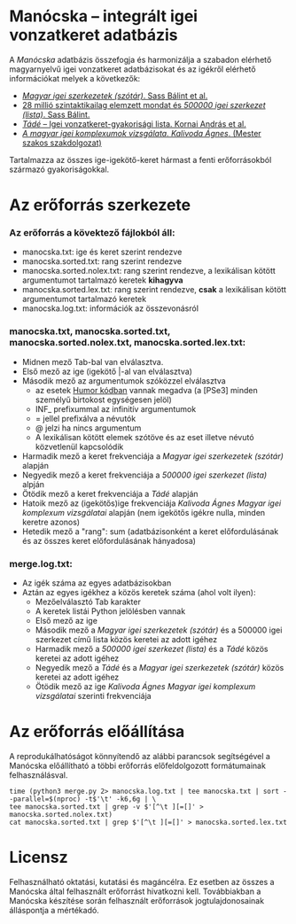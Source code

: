 # Manócska – integrált igei vonzatkeret adatbázis

A _Manócska_ adatbázis összefogja és harmonizálja a szabadon elérhető magyarnyelvű igei vonzatkeret adatbázisokat és az igékről elérhető információkat melyek a következők:

- [_Magyar igei szerkezetek (szótár)_. Sass Bálint et al.](ige_szotar/README.md)
- [28 millió szintaktikailag elemzett mondat és _500000 igei szerkezet (lista)_. Sass Bálint.](isz/README.md)
- [_Tádé_ – Igei vonzatkeret-gyakorisági lista. Kornai András et al.](tade/README.md)
- [_A magyar igei komplexumok vizsgálata. Kalivoda Ágnes_. (Mester szakos szakdolgozat)](kagi_verbal_complex/README.md)

Tartalmazza az összes ige-igekötő-keret hármast a fenti erőforrásokból származó gyakoriságokkal.

# Az erőforrás szerkezete

### Az erőforrás a kövektező fájlokból áll:

- manocska.txt: ige és keret szerint rendezve
- manocska.sorted.txt: rang szerint rendezve
- manocska.sorted.nolex.txt: rang szerint rendezve, a lexikálisan kötött argumentumot tartalmazó keretek __kihagyva__
- manocska.sorted.lex.txt: rang szerint rendezve, __csak__ a lexikálisan kötött argumentumot tartalmazó keretek
- manocska.log.txt: információk az összevonásról


### manocska.txt, manocska.sorted.txt, manocska.sorted.nolex.txt, manocska.sorted.lex.txt:

- Midnen mező Tab-bal van elválasztva.
- Első mező az ige (igekötő |-al van elválasztva)
- Második mező az argumentumok szóközzel elválasztva
    - az esetek [Humor kódban](http://www.morphologic.hu/downloads/publications/na/2006_mszny_jobbhumor_na-pt.pdf) vannak megadva (a [PSe3] minden személyű birtokost egységesen jelöl)
    - INF_ prefixummal az infinitív argumentumok
    - = jellel prefixálva a névutók
    - @ jelzi ha nincs argumentum
    - A lexikálisan kötött elemek szótöve és az eset illetve névutó közvetlenül kapcsolódik
- Harmadik mező a keret frekvenciája a _Magyar igei szerkezetek (szótár)_ alapján
- Negyedik mező a keret frekvenciája a _500000 igei szerkezet (lista)_ alpján
- Ötödik mező a keret frekvenciája a _Tádé_ alapján
- Hatoik mező az (igekötős)ige frekvenciája _Kalivoda Ágnes Magyar igei komplexum vizsgálatai_ alapján (nem igekötős igékre nulla, minden keretre azonos)
- Hetedik mező a "rang": sum (adatbázisonként a keret előfordulásának és az összes keret előfordulásának hányadosa)


### merge.log.txt:

- Az igék száma az egyes adatbázisokban
- Aztán az egyes igékhez a közös keretek száma (ahol volt ilyen):
    - Mezőelválasztó Tab karakter
    - A keretek listái Python jelölésben vannak
    - Első mező az ige
    - Második mező a _Magyar igei szerkezetek (szótár)_ és a 500000 igei szerkezet című lista közös keretei az adott igéhez
    - Harmadik mező a _500000 igei szerkezet (lista)_ és a _Tádé_ közös keretei az adott igéhez
    - Negyedik mező a _Tádé_ és a _Magyar igei szerkezetek (szótár)_ közös keretei az adott igéhez
    - Ötödik mező az ige _Kalivoda Ágnes Magyar igei komplexum vizsgálatai_ szerinti frekvenciája

# Az erőforrás előállítása

A reprodukálhatóságot könnyítendő az alábbi parancsok segítségével a Manócska előállítható a többi erőforrás előfeldolgozott formátumainak felhasználásval.

    time (python3 merge.py 2> manocska.log.txt | tee manocska.txt | sort --parallel=$(nproc) -t$'\t' -k6,6g | \
    tee manocska.sorted.txt | grep -v $'[^\t ][=[]' > manocska.sorted.nolex.txt)
    cat manocska.sorted.txt | grep $'[^\t ][=[]' > manocska.sorted.lex.txt


# Licensz

Felhasználható oktatási, kutatási és magáncélra. Ez esetben az összes a Manócska által felhasznált erőforrást hivatkozni kell.
Továbbiakban a Manócska készítése során felhasznált erőforrások jogtulajdonosainak álláspontja a mértékadó.
